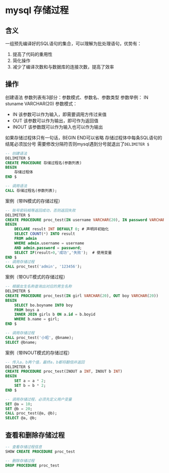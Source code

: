 # mysql 存储过程

## 含义
一组预先编译好的SQL语句的集合，可以理解为批处理语句，优势有：
1. 提高了代码的重用性
2. 简化操作
3. 减少了编译次数和与数据库的连接次数，提高了效率

## 操作
创建语法 参数列表有3部分：参数模式、参数名、参数类型
参数举例： IN stuname VARCHAR(20)
参数模式：
- IN 该参数可以作为输入，即需要调用方传过来值
- OUT 该参数可以作为输出，即可作为返回值
- INOUT 该参数既可以作为输入也可以作为输出

如果存储过程体只有一句话，BEGIN END可以省略
存储过程体中每条SQL语句的结尾必须加分号
需要修改分隔符否则mysql遇到分号就退出了<code>DELIMITER $</code>
```sql
-- 创建语法
DELIMITER $
CREATE PROCEDURE 存储过程名(参数列表)
BEGIN
	存储过程体
END $

-- 调用语法
CALL 存储过程名(参数列表);
```
案例（带IN模式的存储过程）
```sql
-- 账号密码相等返回成功，否则返回失败
DELIMITER $
CREATE PROCEDURE proc_test(IN username VARCHAR(20), IN password VARCHAR(20))
BEGIN
	DECLARE result INT DEFAULT 0; # 声明并初始化
	SELECT COUNT(*) INTO result
	FROM admin
	WHERE admin.username = username
	AND admin.password = password;
	SELECT IF(result>0,'成功','失败');	# 使用变量
END $
-- 调用存储过程
CALL proc_test('admin', '123456');
```
案例（带OUT模式的存储过程）

```sql
-- 根据女生名称查询出对应的男生名称
DELIMITER $
CREATE PROCEDURE proc_test(IN girl VARCHAR(20), OUT boy VARCHAR(20))
BEGIN
	SELECT bo.boyname INTO boy
	FROM boys a
	INNER JOIN girls b ON a.id = b.boyid
	WHERE b.name = girl;
END $

-- 调用存储过程
CALL proc_test('小昭', @bname);
SELECT @bname;
```
案例（带INOUT模式的存储过程）

```sql
-- 传入a，b两个值，最终a，b都将翻倍并返回
DELIMITER $
CREATE PROCEDURE proc_test(INOUT a INT, INOUT b INT)
BEGIN
	SET a = a * 2;
	SET b = b * 2;
END $

-- 调用存储过程，必须先定义用户变量
SET @a = 10;
SET @b = 20;
CALL proc_test(@a, @b);
SELECT @a, @b;
```
## 查看和删除存储过程

```sql
-- 查看存储过程信息
SHOW CREATE PROCEDURE proc_test

-- 删除存储过程
DROP PROCEDURE proc_test
```